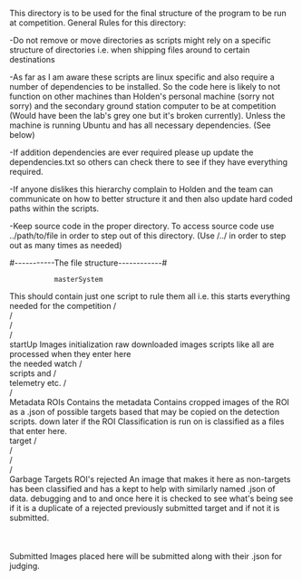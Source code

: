 This directory is to be used for the final structure of the program to
be run at competition. General Rules for this directory:

-Do not remove or move directories as scripts might
    rely on a specific structure of directories
    i.e. when shipping files around to certain destinations

-As far as I am aware these scripts are linux specific and 
    also require a number of dependencies to be installed. So
    the code here is likely to not function on other machines than
    Holden's personal machine (sorry not sorry) and the secondary ground
    station computer to be at competition (Would have been the lab's grey
    one but it's broken currently). Unless the machine is running Ubuntu
    and has all necessary dependencies. (See below)

-If addition dependencies are ever required please up update the 
    dependencies.txt so others can check there to see if they have everything
    required.

-If anyone dislikes this hierarchy complain to Holden and the team
    can communicate on how to better structure it and then also update
    hard coded paths within the scripts.

-Keep source code in the proper directory. To access source code 
    use ../path/to/file in order to step out of this directory.
    (Use /../ in order to step out as many times as needed)

#-----------The file structure------------#

               masterSystem
 This should contain just one script to rule them all
 i.e. this starts everything needed for the competition
                    /\
                   /  \
                  /    \
                 /      \
           startUp      Images
      initialization      raw downloaded images
    scripts like all    are processed when they enter here     
    the needed watch           /\
    scripts and               /  \
    telemetry etc.           /    \
                            /      \
                     Metadata       ROIs
            Contains the metadata     Contains cropped images
          of the ROI as a .json     of possible targets based
          that may be copied        on the detection scripts.
          down later if the ROI     Classification is run on
          is classified as a        files that enter here.       
          target                             /\
                                            /  \
                                           /    \
                                          /      \
				   Garbage	  Targets
                            ROI's rejected          An image that makes it here
                            as non-targets        has been classified and has a
                            kept to help with     similarly named .json of data.
                            debugging and to      and once here it is checked to 
                            see what's being      see if it is a duplicate of a 
                            rejected              previously submitted target and 
                                                  if not it is submitted.
                                                              \
                                                               \
                                                                \
                                                                 \
                                                                  Submitted
                                                                    Images placed here will be
                                                                  submitted along with their .json
                                                                  for judging.
